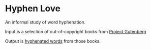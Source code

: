 # Hyphen Love

An informal study of word hyphenation.

Input is a selection of out-of-copyright books from [Project Gutenberg](https://www.gutenberg.org/)

Output is [hyphenated words](hyphenated-words) from those books.

